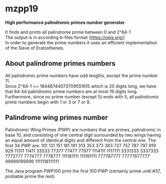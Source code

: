 # mzpp19
**High performance palindromic primes number generator**

It finds and prints all palindrome prime between 0 and 2^64-1<br>
The output is in according b-files format (https://oeis.org/)<br>
In order to generate the prime numbers it uses an efficient implementation of the Sieve of Eratosthenes.

## About palindrome primes numbers
All palindromic prime numbers have odd lengths, except the prime number 11.<br>
Since 2^64-1 == 18446744073709551615 which is 20 digits long, we have that 64-bit palindromic prime numbers are at most 19 digits long.<br>
Furthermore, since no prime number (except 5) ends with 5, all palindromic prime numbers begin with 1 or 3 or 7 or 9.

## Palindrome wing primes number
Palindromic Wing Primes (PWP) are numbers that are primes, palindromic in base 10, and consisting of one central digit surrounded by two wings having an equal amount of identical digits and different from the central one.
The first 34 PWP are:
101
131
151
181
191
313
353
373
383
727
757
787
797
919
929
11311
11411
33533
77377
77477
77977
1114111
1117111
3331333
3337333
7772777
7774777
7778777
111181111
111191111
777767777
77777677777
99999199999
1111118111111

The Java program PWP100 print the first 100 PWP (certainly prime until #37, probable prime the rest)
